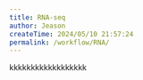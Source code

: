 ```yaml
---
title: RNA-seq
author: Jeason
createTime: 2024/05/10 21:57:24
permalink: /workflow/RNA/
---
```

kkkkkkkkkkkkkkkkkk
